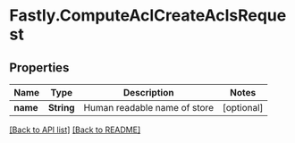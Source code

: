 # Fastly.ComputeAclCreateAclsRequest

## Properties

Name | Type | Description | Notes
------------ | ------------- | ------------- | -------------
**name** | **String** | Human readable name of store | [optional] 


[[Back to API list]](../../README.md#endpoints) [[Back to README]](../../README.md)
